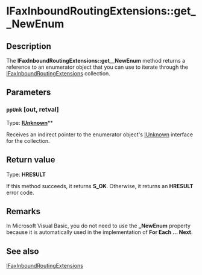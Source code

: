 # IFaxInboundRoutingExtensions::get__NewEnum

## Description

The **IFaxInboundRoutingExtensions::get__NewEnum** method returns a reference to an enumerator object that you can use to iterate through the [IFaxInboundRoutingExtensions](https://learn.microsoft.com/previous-versions/windows/desktop/api/faxcomex/nn-faxcomex-ifaxinboundroutingextensions) collection.

## Parameters

### `ppUnk` [out, retval]

Type: **[IUnknown](https://learn.microsoft.com/windows/desktop/api/unknwn/nn-unknwn-iunknown)****

Receives an indirect pointer to the enumerator object's [IUnknown](https://learn.microsoft.com/windows/desktop/api/unknwn/nn-unknwn-iunknown) interface for the collection.

## Return value

Type: **HRESULT**

If this method succeeds, it returns **S_OK**. Otherwise, it returns an **HRESULT** error code.

## Remarks

In Microsoft Visual Basic, you do not need to use the **_NewEnum** property because it is automatically used in the implementation of **For Each ... Next**.

## See also

[IFaxInboundRoutingExtensions](https://learn.microsoft.com/previous-versions/windows/desktop/api/faxcomex/nn-faxcomex-ifaxinboundroutingextensions)